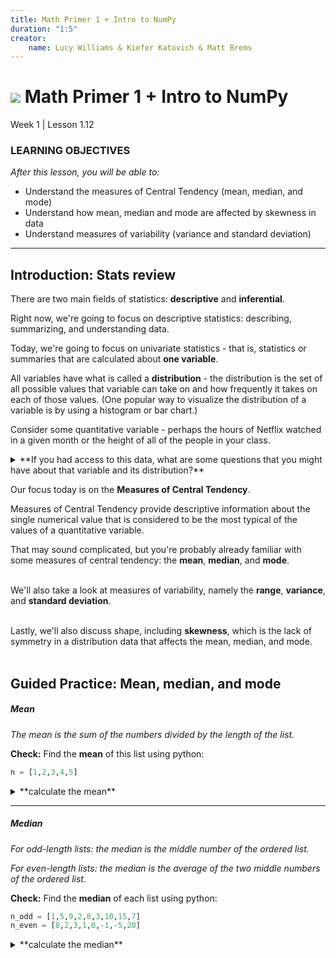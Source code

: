 ```yaml
---
title: Math Primer 1 + Intro to NumPy
duration: "1:5"
creator:
    name: Lucy Williams & Kiefer Katovich & Matt Brems
---
```


# ![](https://ga-dash.s3.amazonaws.com/production/assets/logo-9f88ae6c9c3871690e33280fcf557f33.png) Math Primer 1 + Intro to NumPy
Week 1 | Lesson 1.12

### LEARNING OBJECTIVES
*After this lesson, you will be able to:*
- Understand the measures of Central Tendency (mean, median, and mode)
- Understand how mean, median and mode are affected by skewness in data
- Understand measures of variability (variance and standard deviation)

---

<a name="Descriptive Statistics"></a>
## Introduction: Stats review

There are two main fields of statistics: **descriptive** and **inferential**.

Right now, we're going to focus on descriptive statistics: describing, summarizing, and understanding data.

Today, we're going to focus on univariate statistics - that is, statistics or summaries that are calculated about **one variable**.

All variables have what is called a **distribution** - the distribution is the set of all possible values that variable can take on and how frequently it takes on each of those values. (One popular way to visualize the distribution of a variable is by using a histogram or bar chart.)

Consider some quantitative variable - perhaps the hours of Netflix watched in a given month or the height of all of the people in your class.

<details><summary> **If you had access to this data, what are some questions that you might have about that variable and its distribution?** 
</summary>
```
- What is the center?
- What is the spread?
- What is the shape?
```
</details>


Our focus today is on the **Measures of Central Tendency**.

Measures of Central Tendency provide descriptive information about the single numerical value that is considered to be the most typical of the values of a quantitative variable.

That may sound complicated, but you're probably already familiar with some measures of central tendency: the **mean**, **median**, and **mode**.
</br></br>

We'll also take a look at measures of variability, namely the **range**, **variance**, and **standard deviation**.
</br></br>

Lastly, we'll also discuss shape, including **skewness**, which is the lack of symmetry in a distribution data that affects the mean, median, and mode.
</br></br>


<a name="Measures of Center: Mean, median, and mode"></a>
## Guided Practice: Mean, median, and mode

##### Mean

_The mean is the sum of the numbers divided by the length of the list._

**Check:** Find the **mean** of this list using python:
```python
n = [1,2,3,4,5]
```

<details><summary> **calculate the mean**
</summary>
```python
n = [1,2,3,4,5]
n_mean = (1+2+3+4+5)/len(n)
```
</details>

---

##### Median

_For odd-length lists: the median is the middle number of the ordered list._

_For even-length lists: the median is the average of the two middle numbers of the ordered list._

**Check:** Find the **median** of each list using python:

```python
n_odd = [1,5,9,2,8,3,10,15,7]
n_even = [8,2,3,1,0,-1,-5,20]
```

<details><summary> **calculate the median**
</summary>
```python
n_odd = [1,5,9,2,8,3,10,15,7]
n_even = [8,2,3,1,0,-1,-5,20]

# STEP 1: Order the numbers:
n_odd = sorted(n_odd)

print(n_odd)
[1, 2, 3, 5, 7, 8, 9, 10, 15]

n_even = sorted(n_even)

print(n_even)
[-5, -1, 0, 1, 2, 3, 8, 20]

# STEP 2: Find the middle

# for odd-numbered lists of numbers:
n_odd_len_half = len(n_odd)/2.

print(n_odd_len_half)
4.5

odd_median = n_odd[int(n_odd_len_half - 0.5)]

print(odd_median)
7

# for even-numbered lists of numbers:
n_even_len_half = len(n_even)/2

print(n_even_len_half)
4

even_median = (n_even[n_even_len_half-1] + n_even[n_even_len_half]) / 2.

print(even_median)
1.5
```
</details>

---

##### Mode

_The mode is the most frequently occurring number._

Finding the mode is not as trivial as the mean or median, so here it is calculated using scipy.stats.mode().

```python
from scipy.stats import mode

n = [0,1,1,2,2,2,2,3,3,4,4,4,5]

n_mode = mode(n)

# mode() returns an object with the array of mode(s) and the count(s):
print(n_mode)
ModeResult(mode=array([2]), count=array([4]))

print(n_mode.mode[0])
2

```

---

##### Let numpy and scipy do the work

Luckily numpy and scipy come with convenience functions to calculate these values for you.

```python
from numpy import mean, median
from scipy.stats import mode

n = [3, 75, 98, 2, 10, 3, 14, 99, 44, 25, 31, 100, 356, 4, 23, 55, 327, 64, 6, 20]

print(mean(n))
67.950000000000003

print(median(n))
28.0

print(mode(n))
ModeResult(mode=array([3]), count=array([2]))
```

**Check:** Explain the output of the mode() function.

<a name="Range, Variance and Standard Deviation"></a>
## Guided Practice: Range, Variance and Standard Deviation

Measures of variability like the **range**, **variance**, and **standard deviation** tell you about the spread of your data.

These measurements give complementary (and no less important!) information to the measures of central tendency (mean, median, mode).

---

##### Range

The **range** is the difference between the lowest and highest values of a distribution.


<details><summary> **calculate the range**
</summary>
```python
n = [3, 75, 98, 2, 10, 3, 14, 99, 44, 25, 31, 100, 356, 4, 23, 55, 327, 64, 6, 20]

# In pure python:
n = sorted(n)
n_range = n[len(n) - 1] - n[0]

print(n_range)
354

# With numpy:
n_range = np.ptp(n)

print(n_range)
354
```
</details>

---

##### Variance

The **variance** is a numeric value used to describe how widely the numbers distribution vary.

In python variance can be calculated with:
```python
variance = []
n_mean = np.mean(n)

for n_ in n:
  variance.append((n_ - n_mean) ** 2)

variance = np.sum(variance)
variance = variance / len(n)
```

Which is **the average of the sum of the squared distances of each number from the mean of the numbers.**

![](./assets/images/dist_with_variance.png)

**Check:** What could a distribution with a large variance look like? A small?

**Check:** What does a variance of 0 mean?

Using numpy the variance is simply:
```python
variance = np.var(n)

print(variance)
9414.6475
```

---

##### Standard deviation

The **standard deviation** is the square root of the variance.

Because the variance is the average of the distances from the mean _squared_, the standard deviation tells us approximately, on average, the distance of numbers in a distribution from the mean.

The standard deviation can be calculated with:
```python
std = np.std(n)

print(std)
97.029106457804716
```

![](./assets/images/dist_with_var_std.png)

**Check:** Is this the same as the average of the absolute deviations from the mean? If not, what is the difference between the measures?

<a name="Skewness"></a>
## Discussion: Shape of Distributions

We'll use [this incredible site](students.brown.edu/seeing-theory/) to discuss shapes of distributions.

## Guided Practice: Skewness

**Skewness** is lack of symmetry in a distribution of data.

[Technical note: we will be talking about skewness here in the context of _unimodal_ distributions.]

![](./assets/images/skewness.png)

A **positive-skewed** distribution means the right side tail of the distribution is longer or fatter than the left.

Likewise a **negative-skewed** distribution means the left side tail is longer or fatter than the right.

Symmetric distributions have no skewness!

---

##### Skewness and measures of central tendency

The mean, median, and mode are affected by skewness.

When a distribution is symmetrical, the mean, median, and mode are the same number.

When a distribution is negatively skewed, the mean is less than the median, which is less than the mode.

**Negative skew: mean < median < mode**

When a distribution is positively skewed, the mean is greater than the median, which is greater than the mode!

**Positive skew: mode < median < mean**

This way of thinking can help you, especially if you can't see a line graph of the data. All you need are the mean and the median. Nice!

1. If the mean < median, the data are skewed left.
2. If the mean > median, the data are skewed right.

**Check:** Using this information, does the list of numbers form a symmetric distribution? Is it skewed left of right?

<a name="conclusion"></a>
## Conclusion (5 mins)

- Review & recap
- Q & A

